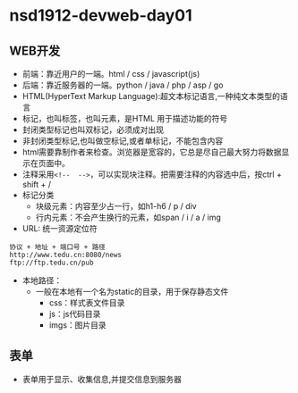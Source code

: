 # nsd1912-devweb-day01

## WEB开发

- 前端：靠近用户的一端。html / css / javascript(js)
- 后端：靠近服务器的一端。python / java / php / asp / go
- HTML(HyperText Markup Language):超文本标记语言,一种纯文本类型的语言
- 标记，也叫标签，也叫元素，是HTML 用于描述功能的符号
- 封闭类型标记也叫双标记，必须成对出现
- 非封闭类型标记,也叫做空标记,或者单标记，不能包含内容
- html需要靠制作者来检查。浏览器是宽容的，它总是尽自己最大努力将数据显示在页面中。
- 注释采用`<!--  -->`，可以实现块注释。把需要注释的内容选中后，按ctrl + shift + /
- 标记分类
  - 块级元素：内容至少占一行，如h1-h6 / p / div
  - 行内元素：不会产生换行的元素，如span / i / a / img
- URL: 统一资源定位符

```shell
协议 + 地址 + 端口号 + 路径
http://www.tedu.cn:8080/news
ftp://ftp.tedu.cn/pub
```

- 本地路径：
  - 一般在本地有一个名为static的目录，用于保存静态文件
    - css：样式表文件目录
    - js：js代码目录
    - imgs：图片目录

## 表单

- 表单用于显示、收集信息,并提交信息到服务器





